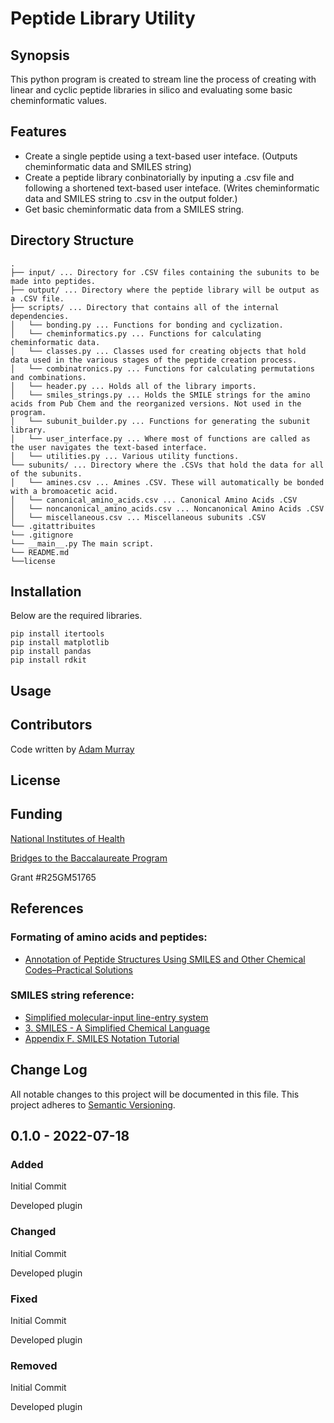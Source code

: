 # Peptide Library Utility
## Synopsis
This python program is created to stream line the process of creating with linear and cyclic peptide libraries in silico and evaluating some basic cheminformatic values.

## Features
- Create a single peptide using a text-based user inteface. (Outputs cheminformatic data and SMILES string)
- Create a peptide library conbinatorially by inputing a .csv file and following a shortened text-based user inteface. (Writes cheminformatic data and SMILES string to .csv in the output folder.)
- Get basic cheminformatic data from a SMILES string.

## Directory Structure
```
.
├── input/ ... Directory for .CSV files containing the subunits to be made into peptides.
├── output/ ... Directory where the peptide library will be output as a .CSV file.
├── scripts/ ... Directory that contains all of the internal dependencies.
│   └── bonding.py ... Functions for bonding and cyclization.
│   └── cheminformatics.py ... Functions for calculating cheminformatic data.
│   └── classes.py ... Classes used for creating objects that hold data used in the various stages of the peptide creation process.
│   └── combinatronics.py ... Functions for calculating permutations and combinations.
│   └── header.py ... Holds all of the library imports.
│   └── smiles_strings.py ... Holds the SMILE strings for the amino acids from Pub Chem and the reorganized versions. Not used in the program.
│   └── subunit_builder.py ... Functions for generating the subunit library.
│   └── user_interface.py ... Where most of functions are called as the user navigates the text-based interface.
│   └── utilities.py ... Various utility functions.
└── subunits/ ... Directory where the .CSVs that hold the data for all of the subunits.
│   └── amines.csv ... Amines .CSV. These will automatically be bonded with a bromoacetic acid.
│   └── canonical_amino_acids.csv ... Canonical Amino Acids .CSV
│   └── noncanonical_amino_acids.csv ... Noncanonical Amino Acids .CSV
│   └── miscellaneous.csv ... Miscellaneous subunits .CSV
└── .gitattribuites
└── .gitignore
└── __main__.py The main script.
└── README.md
└──license
```

## Installation
Below are the required libraries.
```
pip install itertools
pip install matplotlib
pip install pandas
pip install rdkit
```

## Usage

## Contributors
Code written by [Adam Murray](https://github.com/Adiaslow)

## License

## Funding
[National Institutes of Health](https://www.nih.gov/)

[Bridges to the Baccalaureate Program](https://access.ucsc.edu/)

Grant #R25GM51765

## References
### Formating of amino acids and peptides:
- [Annotation of Peptide Structures Using SMILES and Other Chemical Codes–Practical Solutions](https://www.ncbi.nlm.nih.gov/pmc/articles/PMC6149970/)

### SMILES string reference:
- [Simplified molecular-input line-entry system](https://en.wikipedia.org/wiki/Simplified_molecular-input_line-entry_system)
- [3. SMILES - A Simplified Chemical Language](https://www.daylight.com/dayhtml/doc/theory/theory.smiles.html)
- [Appendix F. SMILES Notation Tutorial](https://www.epa.gov/sites/default/files/2015-05/documents/appendf.pdf)

## Change Log
All notable changes to this project will be documented in this file. This project adheres to [Semantic Versioning](https://semver.org/).

## 0.1.0 - 2022-07-18
### Added
Initial Commit

Developed plugin

### Changed
Initial Commit

Developed plugin

### Fixed
Initial Commit

Developed plugin

### Removed
Initial Commit

Developed plugin
